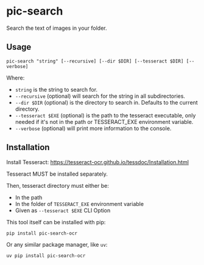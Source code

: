 # pic-search

Search the text of images in your folder.

## Usage

```
pic-search "string" [--recursive] [--dir $DIR] [--tesseract $DIR] [--verbose]
```

Where:
- `string` is the string to search for.
- `--recursive` (optional) will search for the string in all subdirectories.
- `--dir $DIR` (optional) is the directory to search in. Defaults to the current directory.
- `--tesseract $EXE` (optional) is the path to the tesseract executable, only needed if it's not in the path or TESSERACT_EXE environment variable.
- `--verbose` (optional) will print more information to the console.


## Installation

Install Tesseract: https://tesseract-ocr.github.io/tessdoc/Installation.html

Tesseract MUST be installed separately.

Then, tesseract directory must either be:
- In the path
- In the folder of `TESSERACT_EXE` environment variable
- Given as `--tesseract $EXE` CLI Option

This tool itself can be installed with pip:

```
pip install pic-search-ocr
```

Or any similar package manager, like `uv`:

```
uv pip install pic-search-ocr
```

